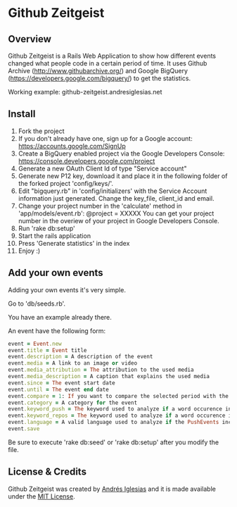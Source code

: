 # Github Zeitgeist


## Overview

Github Zeitgeist is a Rails Web Application to show how different events changed what people code in a certain period of time.
It uses Github Archive (http://www.githubarchive.org/) and Google BigQuery (https://developers.google.com/bigquery/) to get the statistics.

Working example: github-zeitgeist.andresiglesias.net

## Install

1. Fork the project
2. If you don't already have one, sign up for a Google account: https://accounts.google.com/SignUp
3. Create a BigQuery enabled project via the Google Developers Console: https://console.developers.google.com/project
4. Generate a new OAuth Client Id of type "Service account"
5. Generate new P12 key, download it and place it in the following folder of the forked project 'config/keys/'.
6. Edit "bigquery.rb" in 'config/initializers' with the Service Account information just generated. Change the key_file, client_id and email.
7. Change your project number in the 'calculate' method in 'app/models/event.rb':
@project = XXXXX
You can get your project number in the overiew of your project in Google Developers Console.
8. Run 'rake db:setup'
9. Start the rails application
10. Press 'Generate statistics' in the index
11. Enjoy :)

## Add your own events

Adding your own events it's very simple. 

Go to 'db/seeds.rb'. 

You have an example already there. 

An event have the following form: 

```ruby
event = Event.new
event.title = Event title
event.description = A description of the event
event.media = A link to an image or video
event.media_attribution = The attribution to the used media
event.media_description = A caption that explains the used media
event.since = The event start date
event.until = The event end date
event.compare = 1: If you want to compare the selected period with the same period last month, 2: If you want to compare the selected dates with the same period last year
event.category = A category for the event
event.keyword_push = The keyword used to analyze if a word occurence increased in a certain period of time in PushEvents
event.keyword_repos = The keyword used to analyze if a word occurence increased in a certain period of time in new created repositories
event.language = A valid language used to analyze if the PushEvents increased for a certain language in a period of time.
event.save
```

Be sure to execute 'rake db:seed' or 'rake db:setup' after you modify the file. 

## License & Credits

Github Zeitgeist was created by [Andrés Iglesias](http://github.com/andresiglesias) and it is
made available under the [MIT License](https://github.com/dfm/osrc/blob/master/LICENSE).
